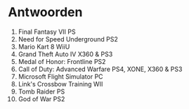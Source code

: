 # Antwoorden

1. Final Fantasy VII
   PS
2. Need for Speed Underground
   PS2
3. Mario Kart 8
   WiiU
4. Grand Theft Auto IV
   X360 & PS3
5. Medal of Honor: Frontline
   PS2
6. Call of Duty: Advanced Warfare
   PS4, XONE, X360 & PS3
7. Microsoft Flight Simulator
   PC
8. Link's Crossbow Training
   WII
9.  Tomb Raider
    PS
10. God of War
PS2